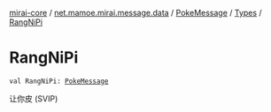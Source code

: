 [mirai-core](../../../index.md) / [net.mamoe.mirai.message.data](../../index.md) / [PokeMessage](../index.md) / [Types](index.md) / [RangNiPi](./-rang-ni-pi.md)

# RangNiPi

`val RangNiPi: `[`PokeMessage`](../index.md)

让你皮 (SVIP)

